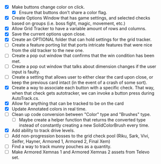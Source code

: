 - [x] Make buttons change color on click.
	- [x] Ensure that buttons don't share a color flag.
- [x] Create Options Window that has game settings, and selected checks based on groups (i.e. boss fight, magic, movement, etc.)
- [x] Allow Grid Tracker to have a variable amount of rows and columns.
- [x] Save the current options upon close.
- [x] Create an OPTIONAL folder that can hold settings for the grid tracker.
- [ ] Create a feature porting list that ports intricate features that were nice from the old tracker to the new one.
- [ ] Create a pop out window that confirms that the win condition has been met.
- [ ] Create a pop out window that talks about dimension changes if the user input is faulty.
- [ ] Create a setting that allows user to either clear the card upon close, or keep the previous card intact (in the event of a crash of some sort).
- [x] Create a way to associate each button with a specific check. That way, when that check gets autotracker, we can invoke a button press during AutoTrack.cs.
- [x] Allow for anything that can be tracked to be on the card
- [x] Update Annotated colors in real time.
- [ ] Clean up code conversion between "Color" type and "Brushes" type.
	- [ ] Maybe create a helper function that returns the converted type instead of constantly creating a new SolidColorBrush every time.
- [x] Add ability to track drive levels.
- [ ] Add non-progression bosses to the grid check pool (Riku, Sark, Vivi, Seifer, Hayner, Armored 1, Armored 2, Final Xem)
- [ ] Find a way to track munny pouches as a quantity.
- [ ] Make Armored Xemnas 1 and Armored Xemnas 2 assets from Televo set.
